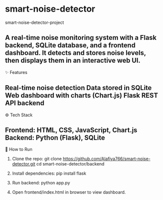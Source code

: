 # smart-noise-detector
smart-noise-detector-project

A real-time noise monitoring system with a Flask backend, SQLite database, and a frontend dashboard.
It detects and stores noise levels, then displays them in an interactive web UI.
---

✨ Features

Real-time noise detection
Data stored in SQLite
Web dashboard with charts (Chart.js)
Flask REST API backend
---

⚙️ Tech Stack

Frontend: HTML, CSS, JavaScript, Chart.js
Backend: Python (Flask), SQLite
---

🚀 How to Run

1. Clone the repo:
git clone https://github.com/Alafiya766/smart-noise-detector.git
cd smart-noise-detector/backend


2. Install dependencies:
pip install flask


3. Run backend:
python app.py


4. Open frontend/index.html in browser to view dashboard.

